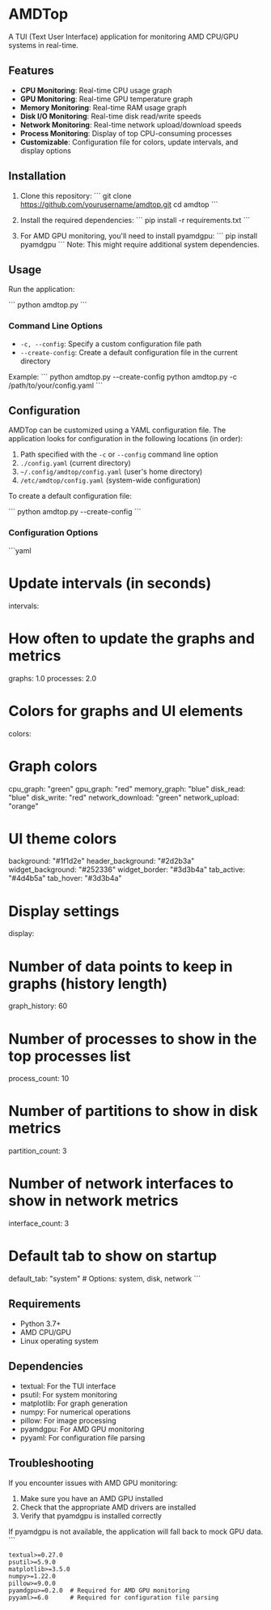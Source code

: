 # AMDTop

A TUI (Text User Interface) application for monitoring AMD CPU/GPU systems in real-time.

## Features

- **CPU Monitoring**: Real-time CPU usage graph
- **GPU Monitoring**: Real-time GPU temperature graph
- **Memory Monitoring**: Real-time RAM usage graph
- **Disk I/O Monitoring**: Real-time disk read/write speeds
- **Network Monitoring**: Real-time network upload/download speeds
- **Process Monitoring**: Display of top CPU-consuming processes
- **Customizable**: Configuration file for colors, update intervals, and display options

## Installation

1. Clone this repository:
   \`\`\`
   git clone https://github.com/yourusername/amdtop.git
   cd amdtop
   \`\`\`

2. Install the required dependencies:
   \`\`\`
   pip install -r requirements.txt
   \`\`\`

3. For AMD GPU monitoring, you'll need to install pyamdgpu:
   \`\`\`
   pip install pyamdgpu
   \`\`\`
   Note: This might require additional system dependencies.

## Usage

Run the application:

\`\`\`
python amdtop.py
\`\`\`

### Command Line Options

- `-c, --config`: Specify a custom configuration file path
- `--create-config`: Create a default configuration file in the current directory

Example:
\`\`\`
python amdtop.py --create-config
python amdtop.py -c /path/to/your/config.yaml
\`\`\`

## Configuration

AMDTop can be customized using a YAML configuration file. The application looks for configuration in the following locations (in order):

1. Path specified with the `-c` or `--config` command line option
2. `./config.yaml` (current directory)
3. `~/.config/amdtop/config.yaml` (user's home directory)
4. `/etc/amdtop/config.yaml` (system-wide configuration)

To create a default configuration file:

\`\`\`
python amdtop.py --create-config
\`\`\`

### Configuration Options

\`\`\`yaml
# Update intervals (in seconds)
intervals:
  # How often to update the graphs and metrics
  graphs: 1.0
  processes: 2.0
  
# Colors for graphs and UI elements
colors:
  # Graph colors
  cpu_graph: "green"
  gpu_graph: "red"
  memory_graph: "blue"
  disk_read: "blue"
  disk_write: "red"
  network_download: "green"
  network_upload: "orange"
  
  # UI theme colors
  background: "#1f1d2e"
  header_background: "#2d2b3a"
  widget_background: "#252336"
  widget_border: "#3d3b4a"
  tab_active: "#4d4b5a"
  tab_hover: "#3d3b4a"
  
# Display settings
display:
  # Number of data points to keep in graphs (history length)
  graph_history: 60
  # Number of processes to show in the top processes list
  process_count: 10
  # Number of partitions to show in disk metrics
  partition_count: 3
  # Number of network interfaces to show in network metrics
  interface_count: 3
  
# Default tab to show on startup
default_tab: "system"  # Options: system, disk, network
\`\`\`

## Requirements

- Python 3.7+
- AMD CPU/GPU
- Linux operating system

## Dependencies

- textual: For the TUI interface
- psutil: For system monitoring
- matplotlib: For graph generation
- numpy: For numerical operations
- pillow: For image processing
- pyamdgpu: For AMD GPU monitoring
- pyyaml: For configuration file parsing

## Troubleshooting

If you encounter issues with AMD GPU monitoring:

1. Make sure you have an AMD GPU installed
2. Check that the appropriate AMD drivers are installed
3. Verify that pyamdgpu is installed correctly

If pyamdgpu is not available, the application will fall back to mock GPU data.
\`\`\`

```plaintext file="requirements.txt"
textual>=0.27.0
psutil>=5.9.0
matplotlib>=3.5.0
numpy>=1.22.0
pillow>=9.0.0
pyamdgpu>=0.2.0  # Required for AMD GPU monitoring
pyyaml>=6.0      # Required for configuration file parsing
